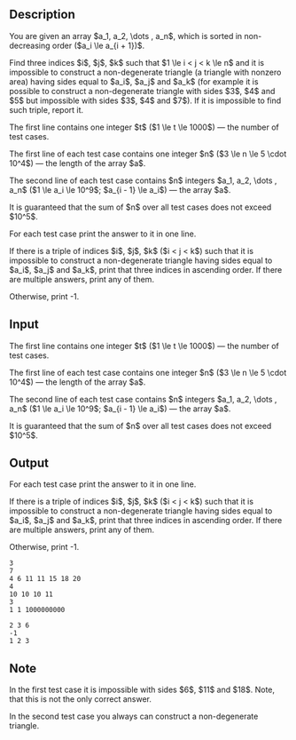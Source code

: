## Description

<div><p>You are given an array $a_1, a_2, \dots , a_n$, which is sorted in non-decreasing order ($a_i \le a_{i + 1})$. </p><p>Find three indices $i$, $j$, $k$ such that $1 \le i &lt; j &lt; k \le n$ and it is <span class="tex-font-style-bf">impossible</span> to construct a non-degenerate triangle (a triangle with nonzero area) having sides equal to $a_i$, $a_j$ and $a_k$ (for example it is possible to construct a non-degenerate triangle with sides $3$, $4$ and $5$ but impossible with sides $3$, $4$ and $7$). If it is impossible to find such triple, report it.</p></div><div class="input-specification"><p>The first line contains one integer $t$ ($1 \le t \le 1000$)&nbsp;— the number of test cases.</p><p>The first line of each test case contains one integer $n$ ($3 \le n \le 5 \cdot 10^4$)&nbsp;— the length of the array $a$.</p><p>The second line of each test case contains $n$ integers $a_1, a_2, \dots , a_n$ ($1 \le a_i \le 10^9$; $a_{i - 1} \le a_i$)&nbsp;— the array $a$.</p><p>It is guaranteed that the sum of $n$ over all test cases does not exceed $10^5$.</p></div><div class="output-specification"><p>For each test case print the answer to it in one line.</p><p>If there is a triple of indices $i$, $j$, $k$ ($i &lt; j &lt; k$) such that it is <span class="tex-font-style-bf">impossible</span> to construct a non-degenerate triangle having sides equal to $a_i$, $a_j$ and $a_k$, print that three indices in ascending order. If there are multiple answers, print any of them.</p><p>Otherwise, print <span class="tex-font-style-tt">-1</span>.</p></div>

## Input

<p>The first line contains one integer $t$ ($1 \le t \le 1000$)&nbsp;— the number of test cases.</p><p>The first line of each test case contains one integer $n$ ($3 \le n \le 5 \cdot 10^4$)&nbsp;— the length of the array $a$.</p><p>The second line of each test case contains $n$ integers $a_1, a_2, \dots , a_n$ ($1 \le a_i \le 10^9$; $a_{i - 1} \le a_i$)&nbsp;— the array $a$.</p><p>It is guaranteed that the sum of $n$ over all test cases does not exceed $10^5$.</p>

## Output

<p>For each test case print the answer to it in one line.</p><p>If there is a triple of indices $i$, $j$, $k$ ($i &lt; j &lt; k$) such that it is <span class="tex-font-style-bf">impossible</span> to construct a non-degenerate triangle having sides equal to $a_i$, $a_j$ and $a_k$, print that three indices in ascending order. If there are multiple answers, print any of them.</p><p>Otherwise, print <span class="tex-font-style-tt">-1</span>.</p>





```input1
3
7
4 6 11 11 15 18 20
4
10 10 10 11
3
1 1 1000000000
```




```output1
2 3 6
-1
1 2 3
```



## Note

<p>In the first test case it is impossible with sides $6$, $11$ and $18$. Note, that this is not the only correct answer.</p><p>In the second test case you always can construct a non-degenerate triangle.</p>
